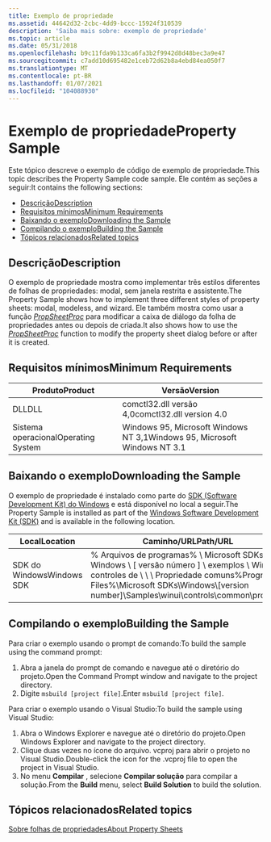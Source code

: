 ```yaml
---
title: Exemplo de propriedade
ms.assetid: 44642d32-2cbc-4dd9-bccc-15924f310539
description: 'Saiba mais sobre: exemplo de propriedade'
ms.topic: article
ms.date: 05/31/2018
ms.openlocfilehash: b9c11fda9b133ca6fa3b2f9942d8d48bec3a9e47
ms.sourcegitcommit: c7add10d695482e1ceb72d62b8a4ebd84ea050f7
ms.translationtype: MT
ms.contentlocale: pt-BR
ms.lasthandoff: 01/07/2021
ms.locfileid: "104088930"
---
```

# <a name="property-sample"></a><span data-ttu-id="16cbf-103">Exemplo de propriedade</span><span class="sxs-lookup"><span data-stu-id="16cbf-103">Property Sample</span></span>

<span data-ttu-id="16cbf-104">Este tópico descreve o exemplo de código de exemplo de propriedade.</span><span class="sxs-lookup"><span data-stu-id="16cbf-104">This topic describes the Property Sample code sample.</span></span> <span data-ttu-id="16cbf-105">Ele contém as seções a seguir:</span><span class="sxs-lookup"><span data-stu-id="16cbf-105">It contains the following sections:</span></span>

-   [<span data-ttu-id="16cbf-106">Descrição</span><span class="sxs-lookup"><span data-stu-id="16cbf-106">Description</span></span>](#description)
-   [<span data-ttu-id="16cbf-107">Requisitos mínimos</span><span class="sxs-lookup"><span data-stu-id="16cbf-107">Minimum Requirements</span></span>](#minimum-requirements)
-   [<span data-ttu-id="16cbf-108">Baixando o exemplo</span><span class="sxs-lookup"><span data-stu-id="16cbf-108">Downloading the Sample</span></span>](#downloading-the-sample)
-   [<span data-ttu-id="16cbf-109">Compilando o exemplo</span><span class="sxs-lookup"><span data-stu-id="16cbf-109">Building the Sample</span></span>](#building-the-sample)
-   [<span data-ttu-id="16cbf-110">Tópicos relacionados</span><span class="sxs-lookup"><span data-stu-id="16cbf-110">Related topics</span></span>](#related-topics)

## <a name="description"></a><span data-ttu-id="16cbf-111">Descrição</span><span class="sxs-lookup"><span data-stu-id="16cbf-111">Description</span></span>

<span data-ttu-id="16cbf-112">O exemplo de propriedade mostra como implementar três estilos diferentes de folhas de propriedades: modal, sem janela restrita e assistente.</span><span class="sxs-lookup"><span data-stu-id="16cbf-112">The Property Sample shows how to implement three different styles of property sheets: modal, modeless, and wizard.</span></span> <span data-ttu-id="16cbf-113">Ele também mostra como usar a função [*PropSheetProc*](/windows/desktop/api/Prsht/nc-prsht-pfnpropsheetcallback) para modificar a caixa de diálogo da folha de propriedades antes ou depois de criada.</span><span class="sxs-lookup"><span data-stu-id="16cbf-113">It also shows how to use the [*PropSheetProc*](/windows/desktop/api/Prsht/nc-prsht-pfnpropsheetcallback) function to modify the property sheet dialog before or after it is created.</span></span>

## <a name="minimum-requirements"></a><span data-ttu-id="16cbf-114">Requisitos mínimos</span><span class="sxs-lookup"><span data-stu-id="16cbf-114">Minimum Requirements</span></span>



| <span data-ttu-id="16cbf-115">Produto</span><span class="sxs-lookup"><span data-stu-id="16cbf-115">Product</span></span>          | <span data-ttu-id="16cbf-116">Versão</span><span class="sxs-lookup"><span data-stu-id="16cbf-116">Version</span></span>                              |
|------------------|--------------------------------------|
| <span data-ttu-id="16cbf-117">DLL</span><span class="sxs-lookup"><span data-stu-id="16cbf-117">DLL</span></span>              | <span data-ttu-id="16cbf-118">comctl32.dll versão 4,0</span><span class="sxs-lookup"><span data-stu-id="16cbf-118">comctl32.dll version 4.0</span></span>             |
| <span data-ttu-id="16cbf-119">Sistema operacional</span><span class="sxs-lookup"><span data-stu-id="16cbf-119">Operating System</span></span> | <span data-ttu-id="16cbf-120">Windows 95, Microsoft Windows NT 3,1</span><span class="sxs-lookup"><span data-stu-id="16cbf-120">Windows 95, Microsoft Windows NT 3.1</span></span> |



 

## <a name="downloading-the-sample"></a><span data-ttu-id="16cbf-121">Baixando o exemplo</span><span class="sxs-lookup"><span data-stu-id="16cbf-121">Downloading the Sample</span></span>

<span data-ttu-id="16cbf-122">O exemplo de propriedade é instalado como parte do [SDK (Software Development Kit) do Windows](https://msdn.microsoft.com/windows/bb980924.aspx) e está disponível no local a seguir.</span><span class="sxs-lookup"><span data-stu-id="16cbf-122">The Property Sample is installed as part of the [Windows Software Development Kit (SDK)](https://msdn.microsoft.com/windows/bb980924.aspx) and is available in the following location.</span></span>



| <span data-ttu-id="16cbf-123">Local</span><span class="sxs-lookup"><span data-stu-id="16cbf-123">Location</span></span>    | <span data-ttu-id="16cbf-124">Caminho/URL</span><span class="sxs-lookup"><span data-stu-id="16cbf-124">Path/URL</span></span>                                                                                                 |
|-------------|----------------------------------------------------------------------------------------------------------|
| <span data-ttu-id="16cbf-125">SDK do Windows</span><span class="sxs-lookup"><span data-stu-id="16cbf-125">Windows SDK</span></span> | <span data-ttu-id="16cbf-126">% Arquivos de programas% \\ Microsoft SDKs \\ Windows \\ \[ versão número \] \\ exemplos \\ WinUI controles de \\ \\ \\ Propriedade comuns</span><span class="sxs-lookup"><span data-stu-id="16cbf-126">%Program Files%\\Microsoft SDKs\\Windows\\\[version number\]\\Samples\\winui\\controls\\common\\property</span></span> |



 

## <a name="building-the-sample"></a><span data-ttu-id="16cbf-127">Compilando o exemplo</span><span class="sxs-lookup"><span data-stu-id="16cbf-127">Building the Sample</span></span>

<span data-ttu-id="16cbf-128">Para criar o exemplo usando o prompt de comando:</span><span class="sxs-lookup"><span data-stu-id="16cbf-128">To build the sample using the command prompt:</span></span>

1.  <span data-ttu-id="16cbf-129">Abra a janela do prompt de comando e navegue até o diretório do projeto.</span><span class="sxs-lookup"><span data-stu-id="16cbf-129">Open the Command Prompt window and navigate to the project directory.</span></span>
2.  <span data-ttu-id="16cbf-130">Digite `msbuild [project file]`.</span><span class="sxs-lookup"><span data-stu-id="16cbf-130">Enter `msbuild [project file]`.</span></span>

<span data-ttu-id="16cbf-131">Para criar o exemplo usando o Visual Studio:</span><span class="sxs-lookup"><span data-stu-id="16cbf-131">To build the sample using Visual Studio:</span></span>

1.  <span data-ttu-id="16cbf-132">Abra o Windows Explorer e navegue até o diretório do projeto.</span><span class="sxs-lookup"><span data-stu-id="16cbf-132">Open Windows Explorer and navigate to the project directory.</span></span>
2.  <span data-ttu-id="16cbf-133">Clique duas vezes no ícone do arquivo. vcproj para abrir o projeto no Visual Studio.</span><span class="sxs-lookup"><span data-stu-id="16cbf-133">Double-click the icon for the .vcproj file to open the project in Visual Studio.</span></span>
3.  <span data-ttu-id="16cbf-134">No menu **Compilar** , selecione **Compilar solução** para compilar a solução.</span><span class="sxs-lookup"><span data-stu-id="16cbf-134">From the **Build** menu, select **Build Solution** to build the solution.</span></span>

## <a name="related-topics"></a><span data-ttu-id="16cbf-135">Tópicos relacionados</span><span class="sxs-lookup"><span data-stu-id="16cbf-135">Related topics</span></span>

<dl> <dt>

[<span data-ttu-id="16cbf-136">Sobre folhas de propriedades</span><span class="sxs-lookup"><span data-stu-id="16cbf-136">About Property Sheets</span></span>](property-sheets.md)
</dt> </dl>

 

 




